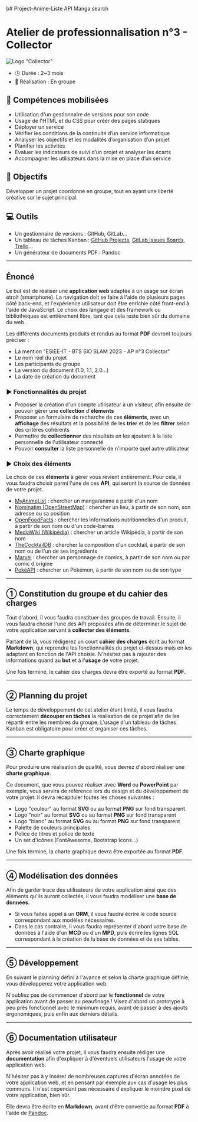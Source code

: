 b# Project-Anime-Liste
API Manga search

# Atelier de professionnalisation n°3 - Collector

![Logo "Collector"](logo.svg)

* 🕓 Durée : 2~3 mois
* 🤝 Réalisation : En groupe

## 🧰 Compétences mobilisées

* Utilisation d'un gestionnaire de versions pour son code
* Usage de l'HTML et du CSS pour créer des pages statiques
* Déployer un service
* Vérifier les conditions de la continuité d’un service informatique
* Analyser les objectifs et les modalités d’organisation d’un projet
* Planifier les activités
* Évaluer les indicateurs de suivi d’un projet et analyser les écarts
* Accompagner les utilisateurs dans la mise en place d’un service

## 🏁 Objectifs

Développer un projet coordonné en groupe, tout en ayant une liberté créative sur le sujet principal.

## 💻 Outils

* Un gestionnaire de versions : GitHub, GitLab...
* Un tableau de tâches Kanban : [GitHub Projects](https://github.com/features/issues), [GitLab Issues Boards](https://docs.gitlab.com/ee/user/project/issue_board.html), [Trello](https://trello.com/fr)...
* Un générateur de documents PDF : Pandoc

---

## Énoncé

Le but est de réaliser une **application web** adaptée à un usage sur écran étroit (smartphone). La navigation doit se faire à l'aide de plusieurs pages côté back-end, et l'expérience utilisateur doit être enrichie côté front-end à l'aide de JavaScript. Le choix des langage et des framework ou bibliothèques est entièrement libre, tant que cela reste bien sûr du domaine du web.

Les différents documents produits et rendus au format **PDF** devront toujours préciser :

* La mention "ESIEE-IT - BTS SIO SLAM 2023 - AP n°3 Collector"
* Le nom réel du projet
* Les participants du groupe
* La version du document (1.0, 1.1, 2.0...)
* La date de création du document

### ▶️ Fonctionnalités du projet

* Proposer la création d'un compte utilisateur à un visiteur, afin ensuite de pouvoir gérer une **collection** d'**éléments**
* Proposer un formulaire de recherche de ces **éléments**, avec un **affichage** des résultats et la possibilité de les **trier** et de les **filtrer** selon des critères cohérents
* Permettre de **collectionner** des résultats en les ajoutant à la liste personnelle de l'utilisateur connecté
* Pouvoir **consulter** la liste personnelle de n'importe quel autre utilisateur

### ▶️ Choix des éléments

Le choix de ces **éléments** à gérer vous revient entièrement. Pour cela, il vous faudra choisir parmi l'une de ces **API**, qui seront la source de données de votre projet.

* [MyAnimeList](https://myanimelist.net/clubs.php?cid=13727) : chercher un manga/anime à partir d'un nom
* [Nominatim (OpenStreetMap)](https://nominatim.org/release-docs/latest/api/Overview/) : chercher un lieu, à partir de son nom, son adresse ou sa position
* [OpenFoodFacts](https://world.openfoodfacts.org/data) : chercher les informations nutritionnelles d'un produit, à partir de son nom ou d'un code-barres
* [MediaWiki (Wikipédia)](https://www.mediawiki.org/wiki/API:Main_page) : chercher un article Wikipédia, à partir de son nom
* [TheCocktailDB](https://www.thecocktaildb.com/api.php) : chercher la composition d'un cocktail, à partir de son nom ou de l'un de ses ingrédients
* [Marvel](https://developer.marvel.com/) : chercher un personnage de comics, à partir de son nom ou par comic d'origine
* [PokéAPI](https://pokeapi.co/) : chercher un Pokémon, à partir de son nom ou de son type

---

## ① Constitution du groupe et du cahier des charges

Tout d'abord, il vous faudra constituer des groupes de travail. Ensuite, il vous faudra choisir l'une des API proposées afin de déterminer le sujet de votre application servant à **collecter des éléments**.

Partant de là, vous rédigerez un court **cahier des charges** écrit au format **Markdown**, qui reprendra les fonctionnalités du projet ci-dessus mais en les adaptant en fonction de l'API choisie. N'hésitez pas à rajouter des informations quand au **but** et à l'**usage** de votre projet.

Une fois terminé, le cahier des charges devra être exporté au format **PDF**.

---

## ② Planning du projet

Le temps de développement de cet atelier étant limité, il vous faudra correctement **découper en tâches** la réalisation de ce projet afin de les répartir entre les membres du groupe. L'usage d'un tableau de tâches Kanban est obligatoire pour créer et organiser ces tâches.

---

## ③ Charte graphique

Pour produire une réalisation de qualité, vous devrez d'abord réaliser une **charte graphique**.

Ce document, que vous pouvez réaliser avec **Word** ou **PowerPoint** par exemple, vous servira de référence lors du design et du développement de votre projet. Il devra récapituler toutes les choses suivantes :

* Logo "couleur" au format **SVG** ou au format **PNG** sur fond transparent
* Logo "noir" au format **SVG** ou au format **PNG** sur fond transparent
* Logo "blanc" au format **SVG** ou au format **PNG** sur fond transparent
* Palette de couleurs principales
* Police de titres et police de texte
* Un set d'icônes (FontAwesome, Bootstrap Icons...)

Une fois terminé, la charte graphique devra être exportée au format **PDF**.

---

## ④ Modélisation des données

Afin de garder trace des utilisateurs de votre application ainsi que des éléments qu'ils auront collectés, il vous faudra modéliser une **base de données**.

* Si vous faites appel à un **ORM**, il vous faudra écrire le code source correspondant aux modèles nécessaires.
* Dans le cas contraire, il vous faudra représenter d'abord votre base de données à l'aide d'un **MCD** ou d'un **MPD**, puis écrire les lignes SQL correspondant à la création de la base de données et de ses tables.

---

## ⑤ Développement

En suivant le planning défini à l'avance et selon la charte graphique définie, vous développerez votre application web.

N'oubliez pas de commencer d'abord par le **fonctionnel** de votre application avant de passer au peaufinage ! Visez d'abord un prototype à peu près fonctionnel avec le minimum requis, avant de passer à des ajouts ergonomiques, puis enfin aux derniers détails.

---

## ⑥ Documentation utilisateur

Après avoir réalisé votre projet, il vous faudra ensuite rédiger une **documentation** afin d'expliquer à d'éventuels utilisateurs l'usage de votre application web.

N'hésitez pas à y insérer de nombreuses captures d'écran annotées de votre application web, et en pensant par exemple aux cas d'usage les plus communs. Il n'est cependant pas nécessaire d'expliquer le moindre pixel de votre application, bien sûr.

Elle devra être écrite en **Markdown**, avant d'être convertie au format **PDF** à l'aide de [Pandoc](https://pandoc.org/).

